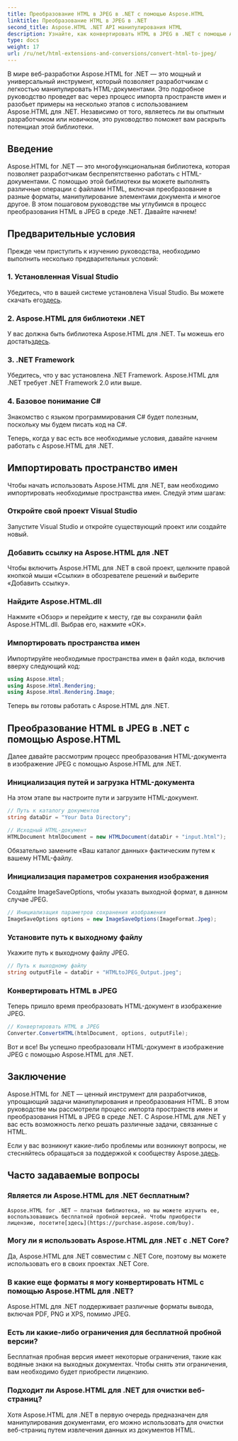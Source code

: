 ```yaml
---
title: Преобразование HTML в JPEG в .NET с помощью Aspose.HTML
linktitle: Преобразование HTML в JPEG в .NET
second_title: Aspose.HTML .NET API манипулирования HTML
description: Узнайте, как конвертировать HTML в JPEG в .NET с помощью Aspose.HTML для .NET. Пошаговое руководство по использованию возможностей Aspose.HTML для .NET.
type: docs
weight: 17
url: /ru/net/html-extensions-and-conversions/convert-html-to-jpeg/
---
```


В мире веб-разработки Aspose.HTML for .NET — это мощный и универсальный инструмент, который позволяет разработчикам с легкостью манипулировать HTML-документами. Это подробное руководство проведет вас через процесс импорта пространств имен и разобьет примеры на несколько этапов с использованием Aspose.HTML для .NET. Независимо от того, являетесь ли вы опытным разработчиком или новичком, это руководство поможет вам раскрыть потенциал этой библиотеки.

## Введение

Aspose.HTML for .NET — это многофункциональная библиотека, которая позволяет разработчикам беспрепятственно работать с HTML-документами. С помощью этой библиотеки вы можете выполнять различные операции с файлами HTML, включая преобразование в разные форматы, манипулирование элементами документа и многое другое. В этом пошаговом руководстве мы углубимся в процесс преобразования HTML в JPEG в среде .NET. Давайте начнем!

## Предварительные условия

Прежде чем приступить к изучению руководства, необходимо выполнить несколько предварительных условий:

### 1. Установленная Visual Studio
 Убедитесь, что в вашей системе установлена Visual Studio. Вы можете скачать его[здесь](https://visualstudio.microsoft.com/downloads/).

### 2. Aspose.HTML для библиотеки .NET
 У вас должна быть библиотека Aspose.HTML для .NET. Ты можешь его достать[здесь](https://releases.aspose.com/html/net/).

### 3. .NET Framework
Убедитесь, что у вас установлена .NET Framework. Aspose.HTML для .NET требует .NET Framework 2.0 или выше.

### 4. Базовое понимание C#
Знакомство с языком программирования C# будет полезным, поскольку мы будем писать код на C#.

Теперь, когда у вас есть все необходимые условия, давайте начнем работать с Aspose.HTML для .NET.

## Импортировать пространство имен

Чтобы начать использовать Aspose.HTML для .NET, вам необходимо импортировать необходимые пространства имен. Следуй этим шагам:

### Откройте свой проект Visual Studio

Запустите Visual Studio и откройте существующий проект или создайте новый.

### Добавить ссылку на Aspose.HTML для .NET

Чтобы включить Aspose.HTML для .NET в свой проект, щелкните правой кнопкой мыши «Ссылки» в обозревателе решений и выберите «Добавить ссылку».

### Найдите Aspose.HTML.dll

Нажмите «Обзор» и перейдите к месту, где вы сохранили файл Aspose.HTML.dll. Выбрав его, нажмите «ОК».

### Импортировать пространства имен

Импортируйте необходимые пространства имен в файл кода, включив вверху следующий код:

```csharp
using Aspose.Html;
using Aspose.Html.Rendering;
using Aspose.Html.Rendering.Image;
```

Теперь вы готовы работать с Aspose.HTML для .NET.

## Преобразование HTML в JPEG в .NET с помощью Aspose.HTML

Далее давайте рассмотрим процесс преобразования HTML-документа в изображение JPEG с помощью Aspose.HTML для .NET.

### Инициализация путей и загрузка HTML-документа

На этом этапе вы настроите пути и загрузите HTML-документ.

```csharp
// Путь к каталогу документов
string dataDir = "Your Data Directory";

// Исходный HTML-документ
HTMLDocument htmlDocument = new HTMLDocument(dataDir + "input.html");
```

Обязательно замените «Ваш каталог данных» фактическим путем к вашему HTML-файлу.

### Инициализация параметров сохранения изображения

Создайте ImageSaveOptions, чтобы указать выходной формат, в данном случае JPEG.

```csharp
// Инициализация параметров сохранения изображения
ImageSaveOptions options = new ImageSaveOptions(ImageFormat.Jpeg);
```

### Установите путь к выходному файлу

Укажите путь к выходному файлу JPEG.

```csharp
// Путь к выходному файлу
string outputFile = dataDir + "HTMLtoJPEG_Output.jpeg";
```

### Конвертировать HTML в JPEG

Теперь пришло время преобразовать HTML-документ в изображение JPEG.

```csharp
// Конвертировать HTML в JPEG
Converter.ConvertHTML(htmlDocument, options, outputFile);
```

Вот и все! Вы успешно преобразовали HTML-документ в изображение JPEG с помощью Aspose.HTML для .NET.

## Заключение

Aspose.HTML for .NET — ценный инструмент для разработчиков, упрощающий задачи манипулирования и преобразования HTML. В этом руководстве мы рассмотрели процесс импорта пространств имен и преобразования HTML в JPEG в среде .NET. С Aspose.HTML для .NET у вас есть возможность легко решать различные задачи, связанные с HTML.

 Если у вас возникнут какие-либо проблемы или возникнут вопросы, не стесняйтесь обращаться за поддержкой к сообществу Aspose.[здесь](https://forum.aspose.com/).

## Часто задаваемые вопросы

### Является ли Aspose.HTML для .NET бесплатным?
    Aspose.HTML for .NET — платная библиотека, но вы можете изучить ее, воспользовавшись бесплатной пробной версией. Чтобы приобрести лицензию, посетите[здесь](https://purchase.aspose.com/buy).

### Могу ли я использовать Aspose.HTML для .NET с .NET Core?
   Да, Aspose.HTML для .NET совместим с .NET Core, поэтому вы можете использовать его в своих проектах .NET Core.

### В какие еще форматы я могу конвертировать HTML с помощью Aspose.HTML для .NET?
   Aspose.HTML для .NET поддерживает различные форматы вывода, включая PDF, PNG и XPS, помимо JPEG.

### Есть ли какие-либо ограничения для бесплатной пробной версии?
   Бесплатная пробная версия имеет некоторые ограничения, такие как водяные знаки на выходных документах. Чтобы снять эти ограничения, вам необходимо будет приобрести лицензию.

### Подходит ли Aspose.HTML для .NET для очистки веб-страниц?
   Хотя Aspose.HTML для .NET в первую очередь предназначен для манипулирования документами, его можно использовать для очистки веб-страниц путем извлечения данных из документов HTML.